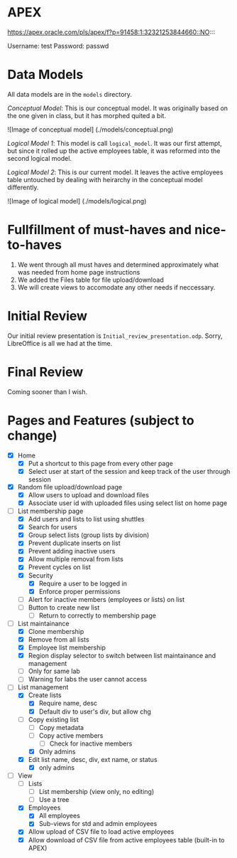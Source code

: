 APEX
====
https://apex.oracle.com/pls/apex/f?p=91458:1:32321253844660::NO:::

Username: test
Password: passwd

Data Models
===========
All data models are in the `models` directory.

*Conceptual Model*: This is our conceptual model. It was originally based on the one given in class, but it has morphed quited a bit.

![Image of conceptual model]
(./models/conceptual.png)

*Logical Model 1*: This model is call `logical_model`. It was our first attempt, but since it rolled up the active employees table, it was reformed into the second logical model.

*Logical Model 2*: This is our current model. It leaves the active employees table untouched by dealing with heirarchy in the conceptual model differently.

![Image of logical model]
(./models/logical.png)


Fullfillment of must-haves and nice-to-haves
============================================
1. We went through all must haves and determined approximately what was needed from home page instructions
2. We added the Files table for file upload/download
3. We will create views to accomodate any other needs if neccessary.


Initial Review
==============
Our initial review presentation is `Initial_review_presentation.odp`. Sorry, LibreOffice is all we had at the time.


Final Review
============
Coming sooner than I wish.


Pages and Features (subject to change)
======================================
- [x] Home
    - [x] Put a shortcut to this page from every other page
    - [x] Select user at start of the session and keep track of the user through session
- [x] Random file upload/download page
    - [x] Allow users to upload and download files
    - [x] Associate user id with uploaded files using select list on home page
- [ ] List membership page
    - [x] Add users and lists to list using shuttles
    - [x] Search for users
    - [x] Group select lists (group lists by division)
    - [x] Prevent duplicate inserts on list
    - [x] Prevent adding inactive users
    - [x] Allow multiple removal from lists
    - [x] Prevent cycles on list
    - [x] Security
        - [x] Require a user to be logged in
        - [x] Enforce proper permissions
    - [ ] Alert for inactive members (employees or lists) on list
    - [ ] Button to create new list
        - [ ] Return to correctly to membership page
- [ ] List maintainance
    - [x] Clone membership
    - [x] Remove from all lists
    - [x] Employee list membership
    - [x] Region display selector to switch between list maintainance and management
    - [ ] Only for same lab
    - [ ] Warning for labs the user cannot access
- [ ] List management
    - [x] Create lists
        - [x] Require name, desc
        - [x] Default div to user's div, but allow chg
    - [ ] Copy existing list
        - [ ] Copy metadata
        - [ ] Copy active members
            - [ ] Check for inactive members
        - [x] Only admins
    - [x] Edit list name, desc, div, ext name, or status
        - [x] only admins
- [ ] View
    - [ ] Lists
        - [ ] List membership (view only, no editing)
        - [ ] Use a tree
    - [x] Employees
        - [x] All employees
        - [x] Sub-views for std and admin employees
    - [x] Allow upload of CSV file to load active employees
    - [x] Allow download of CSV file from active employees table (built-in to APEX)
